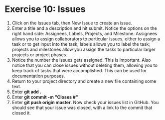 Exercise 10: Issues
===================

1. Click on the Issues tab, then New Issue to create an issue.
2. Enter a title and a description and hit submit. Notice the options on
   the right hand side: Assignees, Labels, Projects, and Milestone.
   Assignees allows you to assign collaborators to particular issues,
   either to assign a task or to get input into the task; labels allows
   you to label the task; projects and milestones allow you assign the
   tasks to particular larger projects or project phases.
3. Notice the number the issues gets assigned. This is important. Also
   notice that you can close issues without deleting them, allowing you
   to keep track of tasks that were accomplished. This can be used for
   documentation purposes.
4. Return to your project directory and create a new file containing
   some text. 
5. Enter **git add .**
6. Enter **git commit -m "Closes #<whatever issue number was
   assigned>"**
7. Enter **git push origin master**. Now check your issues list in
   GitHub. You should see that your issue was closed, with a link to the
   commit that closed it.
   
